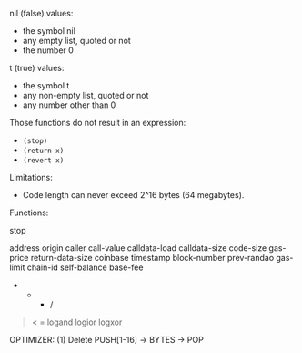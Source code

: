 nil (false) values:
  - the symbol nil
  - any empty list, quoted or not
  - the number 0
  
t (true) values:
  - the symbol t
  - any non-empty list, quoted or not
  - any number other than 0

Those functions do not result in an expression:
  - `(stop)`
  - `(return x)`
  - `(revert x)`

Limitations:
  - Code length can never exceed 2^16 bytes (64 megabytes).

Functions:

stop

address
origin
caller
call-value
calldata-load
calldata-size
code-size
gas-price
return-data-size
coinbase
timestamp
block-number
prev-randao
gas-limit
chain-id
self-balance
base-fee

* + - /
> < =
logand logior logxor

OPTIMIZER: (1) Delete PUSH[1-16] -> BYTES -> POP

